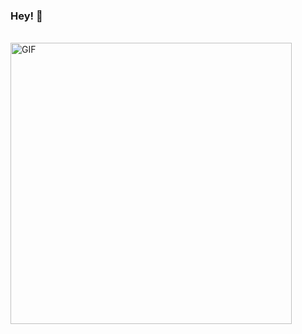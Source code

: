 ### Hey! 👋
<br />
<img align="center" alt="GIF" width= "450px" src="https://media.giphy.com/media/xUPGcEliCc7bETyfO8/giphy.gif" />
